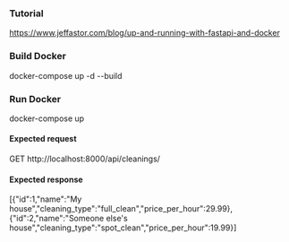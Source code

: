 ### Tutorial
https://www.jeffastor.com/blog/up-and-running-with-fastapi-and-docker


### Build Docker
docker-compose up -d --build

### Run Docker
docker-compose up

#### Expected request
GET http://localhost:8000/api/cleanings/

#### Expected response
[{"id":1,"name":"My house","cleaning_type":"full_clean","price_per_hour":29.99},{"id":2,"name":"Someone else's house","cleaning_type":"spot_clean","price_per_hour":19.99}]